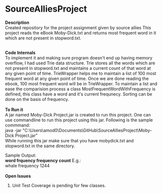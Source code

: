 # SourceAlliesProject
<B>Description</b><br>
Created repository for the project assignment given by source allies
This project reads the eBook Moby-Dick.txt and returns most frequent word in it which are not present in stopword.txt. 
<br>

<br>
<b>Code Internals</b><br>
To implement it and making sure program doesn't end up having memory overflow, I had used Trie data structure. Trie stores all the words which are not present in stopword.txt and maintains a current count of that word at any given point of time.
TrieWrapper helps me to maintain a list of 100 most frequent word at any given point of time. Once we are done reading the ebook, 100 most frequent word will be in TrieWrapper.
To maintain a list and ease the comparision process a class MostFrequentWordWithFrequency is defined, this class have a word and it's current frequnecy. Sorting can be done on the basis of frequency.

<br>
<br>
<b>To Run it</b><br>
A jar named Moby-Dick Project.jar is created to run this project. One can use commandline to run this project using this jar. Following is the sample commmand:
<br>
java -jar "C:\Users\amod0\Documents\GitHub\SourceAlliesProject\Moby-Dick Project.jar"
<br>
While running this jar make sure that you have mobydick.txt and stopword.txt in the same directory.

Sample Output: <br>
<b>word frquency frequency count</b>
E.g.:<br>
whale frequency 1244
<br>
<br>
<b>Open Issues</b>
1. Unit Test Coverage is pending for few classes.

